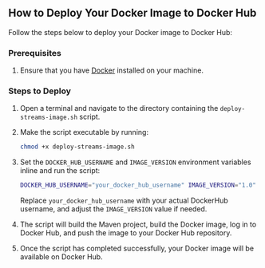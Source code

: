## How to Deploy Your Docker Image to Docker Hub

Follow the steps below to deploy your Docker image to Docker Hub:

### Prerequisites

1. Ensure that you have [Docker](https://docs.docker.com/get-docker/)
   installed on your machine.

### Steps to Deploy

1. Open a terminal and navigate to the directory containing the `deploy-streams-image.sh` script.

2. Make the script executable by running:

   ```bash
   chmod +x deploy-streams-image.sh
   ```

3. Set the `DOCKER_HUB_USERNAME` and `IMAGE_VERSION` environment variables inline and run the script:

   ```bash
   DOCKER_HUB_USERNAME="your_docker_hub_username" IMAGE_VERSION="1.0" ./deploy-streams-image.sh
   ```
   Replace `your_docker_hub_username` with your actual DockerHub username, and adjust the `IMAGE_VERSION` value if
   needed.

4. The script will build the Maven project, build the Docker image, log in to Docker Hub, and push the image to your
   Docker Hub repository.

5. Once the script has completed successfully, your Docker image will be available on Docker Hub.
